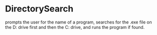 # DirectorySearch
prompts the user for the name of a program, searches for the .exe file on the D: drive first and then the C: drive, and runs the program if found.
